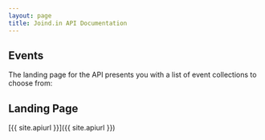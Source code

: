 ```yaml
---
layout: page
title: Joind.in API Documentation
---
```

## Events

The landing page for the API presents you with a list of event collections to choose from:

## Landing Page

[{{ site.apiurl }}]({{ site.apiurl }})





